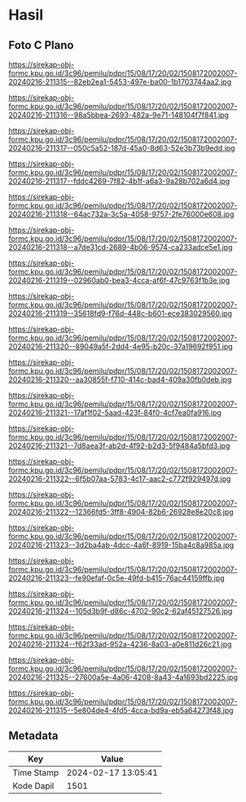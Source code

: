 # Hasil

## Foto C Plano

https://sirekap-obj-formc.kpu.go.id/3c96/pemilu/pdpr/15/08/17/20/02/1508172002007-20240216-211315--82eb2ea1-5453-497e-ba00-1b1703744aa2.jpg

https://sirekap-obj-formc.kpu.go.id/3c96/pemilu/pdpr/15/08/17/20/02/1508172002007-20240216-211316--98a5bbea-2693-482a-9e71-148104f7f841.jpg

https://sirekap-obj-formc.kpu.go.id/3c96/pemilu/pdpr/15/08/17/20/02/1508172002007-20240216-211317--050c5a52-187d-45a0-8d63-52e3b73b9edd.jpg

https://sirekap-obj-formc.kpu.go.id/3c96/pemilu/pdpr/15/08/17/20/02/1508172002007-20240216-211317--fddc4269-7f82-4b1f-a6a3-9a28b702a6d4.jpg

https://sirekap-obj-formc.kpu.go.id/3c96/pemilu/pdpr/15/08/17/20/02/1508172002007-20240216-211318--64ac732a-3c5a-4058-9757-2fe76000e608.jpg

https://sirekap-obj-formc.kpu.go.id/3c96/pemilu/pdpr/15/08/17/20/02/1508172002007-20240216-211318--a7de31cd-2689-4b06-9574-ca233adce5e1.jpg

https://sirekap-obj-formc.kpu.go.id/3c96/pemilu/pdpr/15/08/17/20/02/1508172002007-20240216-211319--02960ab0-bea3-4cca-af6f-47c9763f1b3e.jpg

https://sirekap-obj-formc.kpu.go.id/3c96/pemilu/pdpr/15/08/17/20/02/1508172002007-20240216-211319--35618fd9-f76d-448c-b601-ece383029560.jpg

https://sirekap-obj-formc.kpu.go.id/3c96/pemilu/pdpr/15/08/17/20/02/1508172002007-20240216-211320--89049a5f-2dd4-4e95-b20c-37a19692f951.jpg

https://sirekap-obj-formc.kpu.go.id/3c96/pemilu/pdpr/15/08/17/20/02/1508172002007-20240216-211320--aa30855f-f710-414c-bad4-409a30fb0deb.jpg

https://sirekap-obj-formc.kpu.go.id/3c96/pemilu/pdpr/15/08/17/20/02/1508172002007-20240216-211321--17af1f02-5aad-423f-84f0-4cf7ea0fa916.jpg

https://sirekap-obj-formc.kpu.go.id/3c96/pemilu/pdpr/15/08/17/20/02/1508172002007-20240216-211321--7d8aea3f-ab2d-4f92-b2d3-5f9484a5bfd3.jpg

https://sirekap-obj-formc.kpu.go.id/3c96/pemilu/pdpr/15/08/17/20/02/1508172002007-20240216-211322--6f5b07aa-5783-4c17-aac2-c772f929497d.jpg

https://sirekap-obj-formc.kpu.go.id/3c96/pemilu/pdpr/15/08/17/20/02/1508172002007-20240216-211322--12366fd5-3ff8-4904-82b6-26928e8e20c8.jpg

https://sirekap-obj-formc.kpu.go.id/3c96/pemilu/pdpr/15/08/17/20/02/1508172002007-20240216-211323--3d2ba4ab-4dcc-4a6f-8919-15ba4c8a985a.jpg

https://sirekap-obj-formc.kpu.go.id/3c96/pemilu/pdpr/15/08/17/20/02/1508172002007-20240216-211323--fe90efaf-0c5e-49fd-b415-76ac44159ffb.jpg

https://sirekap-obj-formc.kpu.go.id/3c96/pemilu/pdpr/15/08/17/20/02/1508172002007-20240216-211324--105d3b9f-d86c-4702-90c2-62af45127526.jpg

https://sirekap-obj-formc.kpu.go.id/3c96/pemilu/pdpr/15/08/17/20/02/1508172002007-20240216-211324--f62f33ad-952a-4236-8a03-a0e811d26c21.jpg

https://sirekap-obj-formc.kpu.go.id/3c96/pemilu/pdpr/15/08/17/20/02/1508172002007-20240216-211325--27600a5e-4a06-4208-8a43-4a1693bd2225.jpg

https://sirekap-obj-formc.kpu.go.id/3c96/pemilu/pdpr/15/08/17/20/02/1508172002007-20240216-211315--5e804de4-4fd5-4cca-bd9a-eb5a64273f48.jpg


## Metadata

| Key        | Value               |
| ---------- | ------------------- |
| Time Stamp | 2024-02-17 13:05:41 |
| Kode Dapil | 1501                |




